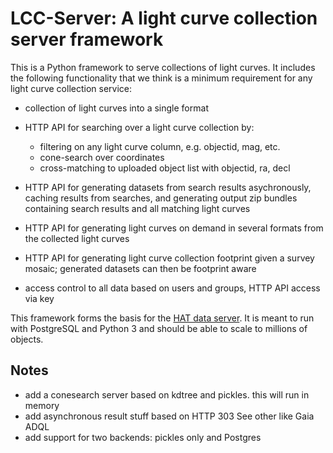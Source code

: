 # LCC-Server: A light curve collection server framework

This is a Python framework to serve collections of light curves. It includes the
following functionality that we think is a minimum requirement for any light
curve collection service:

- collection of light curves into a single format

- HTTP API for searching over a light curve collection by:
  - filtering on any light curve column, e.g. objectid, mag, etc.
  - cone-search over coordinates
  - cross-matching to uploaded object list with objectid, ra, decl

- HTTP API for generating datasets from search results asychronously, caching
  results from searches, and generating output zip bundles containing search
  results and all matching light curves

- HTTP API for generating light curves on demand in several formats from the
  collected light curves

- HTTP API for generating light curve collection footprint given a survey
  mosaic; generated datasets can then be footprint aware

- access control to all data based on users and groups, HTTP API access via key

This framework forms the basis for the [HAT data
server](https://data.hatsurveys.org). It is meant to run with PostgreSQL and
Python 3 and should be able to scale to millions of objects.


## Notes

- add a conesearch server based on kdtree and pickles. this will run in memory
- add asynchronous result stuff based on HTTP 303 See other like Gaia ADQL
- add support for two backends: pickles only and Postgres
